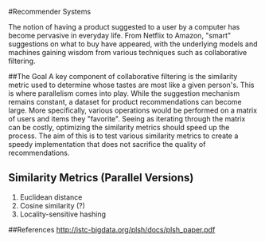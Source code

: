 #Recommender Systems

The notion of having a product suggested to a user by a computer has become pervasive in everyday life. From Netflix to Amazon, "smart" suggestions on what to buy have appeared, with the underlying models and machines gaining wisdom from various techniques such as collaborative filtering.

##The Goal
A key component of collaborative filtering is the similarity metric used to determine whose tastes are most like a given person's. This is where parallelism comes into play. While the suggestion mechanism remains constant, a dataset for product recommendations can become large. More specifically, various operations would be performed on a matrix of users and items they "favorite". Seeing as iterating through the matrix can be costly, optimizing the similarity metrics should speed up the process. The aim of this is to test various similarity metrics to create a speedy implementation that does not sacrifice the quality of recommendations.

## Similarity Metrics (Parallel Versions)
1. Euclidean distance
2. Cosine similarity (?)
3. Locality-sensitive hashing

##References
http://istc-bigdata.org/plsh/docs/plsh_paper.pdf